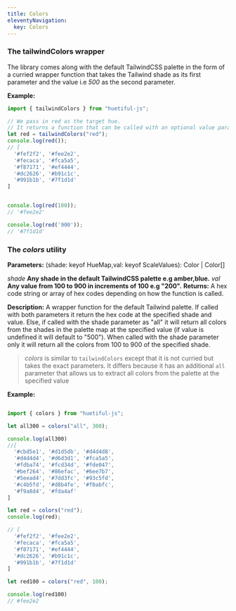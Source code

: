 ```yaml
---
title: Colors
eleventyNavigation:
  key: Colors
---
```

### The **tailwindColors** wrapper

The library comes along with the default TailwindCSS palette in the form of a curried wrapper function that takes the Tailwind shade as its first parameter and the value i.e *500* as the second parameter.

**Example:**

```javascript
import { tailwindColors } from "huetiful-js";

// We pass in red as the target hue.
// It returns a function that can be called with an optional value parameter
let red = tailwindColors("red");
console.log(red());
// [
  '#fef2f2', '#fee2e2',
  '#fecaca', '#fca5a5',
  '#f87171', '#ef4444',
  '#dc2626', '#b91c1c',
  '#991b1b', '#7f1d1d'
]


console.log(red(100));
// '#fee2e2'

console.log(red('900'));
// '#7f1d1d'


```

### The *colors* utility

 **Parameters:**
(shade: keyof HueMap,val: keyof ScaleValues): Color | Color[]

*shade* **Any shade in the default TailwindCSS palette e.g amber,blue.**
*val* **Any value from 100 to 900 in increments of 100 e.g "200".**
**Returns:**
A hex code string or array of hex codes depending on how the function is called.

**Description:**
A wrapper function for the default Tailwind palette. If called with both parameters it return the hex code at the specified shade and value. Else, if called with the shade parameter as "all" it will return all colors from the shades in the palette map at the specified value (if value is undefined it will default to "500"). When called with the shade parameter only it will return all the colors from 100 to 900 of the specified shade.

> *colors* is similar to `tailwindColors` except that it is not curried but takes the exact parameters. It differs because it has an additional `all` parameter that allows us to extract all colors from the palette at the specified value

**Example:**

```javascript

import { colors } from "huetiful-js";

let all300 = colors("all", 300);

console.log(all300)
//[
  '#cbd5e1', '#d1d5db', '#d4d4d8',
  '#d4d4d4', '#d6d3d1', '#fca5a5',
  '#fdba74', '#fcd34d', '#fde047',
  '#bef264', '#86efac', '#6ee7b7',
  '#5eead4', '#7dd3fc', '#93c5fd',
  '#c4b5fd', '#d8b4fe', '#f0abfc',
  '#f9a8d4', '#fda4af'
]

let red = colors("red");
console.log(red);

// [
  '#fef2f2', '#fee2e2',
  '#fecaca', '#fca5a5',
  '#f87171', '#ef4444',
  '#dc2626', '#b91c1c',
  '#991b1b', '#7f1d1d'
]

let red100 = colors("red", 100);

console.log(red100)
// #fee2e2
```
